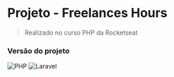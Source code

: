 # Projeto - Freelances Hours
> Realizado no curso PHP da Rocketseat

### Versão do projeto

![PHP](https://img.shields.io/badge/PHP-8.2-blue?style=for-the-badge&logo=php)
![Laravel](https://img.shields.io/badge/Laravel-11.9-red?style=for-the-badge&logo=laravel)
